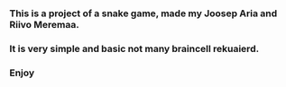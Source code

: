 ### This is a project of a snake game, made my Joosep Aria and Riivo Meremaa.
### It is very simple and basic not many braincell rekuaierd.
### Enjoy
